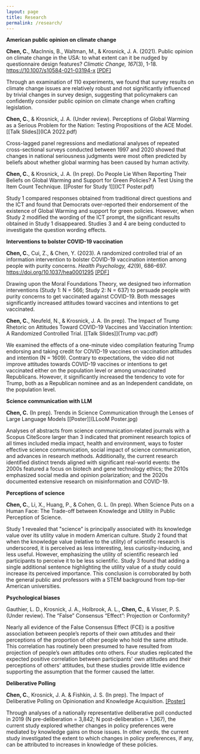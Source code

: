 ```yaml
---
layout: page
title: Research
permalink: /research/
---
```


**American public opinion on climate change**

**Chen, C.**, MacInnis, B., Waltman, M., & Krosnick, J. A. (2021). Public opinion on climate change in the USA: to what extent can it be nudged by questionnaire design features? *Climatic Change, 167*(3), 1-18. https://10.1007/s10584-021-03194-x [[PDF]](ClimChange.pdf)

Through an examination of 110 experiments, we found that survey results on climate change issues are relatively robust and not significantly influenced by trivial changes in survey design, suggesting that policymakers can confidently consider public opinion on climate change when crafting legislation.

**Chen, C.**, & Krosnick, J. A. (Under review). Perceptions of Global Warming as a Serious Problem for the Nation: Testing Propositions of the ACE Model. [[Talk Slides]](ICA 2022.pdf)

Cross-lagged panel regressions and mediational analyses of repeated cross-sectional surveys conducted between 1997 and 2020 showed that changes in national seriousness judgments were most often predicted by beliefs about whether global warming has been caused by human activity.

**Chen, C.**, & Krosnick, J. A. (In prep). Do People Lie When Reporting Their Beliefs on Global Warming and Support for Green Policies? A Test Using the Item Count Technique. [[Poster for Study 1]](ICT Poster.pdf)

Study 1 compared responses obtained from traditional direct questions and the ICT and found that Democrats over-reported their endorsement of the existence of Global Warming and support for green policies. However, when Study 2 modified the wording of the ICT prompt, the significant results obtained in Study 1 disappeared. Studies 3 and 4 are being conducted to investigate the question wording effects.

**Interventions to bolster COVID-19 vaccination**

**Chen, C.**, Cui, Z., & Chen, Y. (2023). A randomized controlled trial of an information intervention to bolster COVID-19 vaccination intention among people with purity concerns. *Health Psychology, 42*(9), 686–697. https://doi.org/10.1037/hea0001295 [[PDF]](Purity.pdf)

Drawing upon the Moral Foundations Theory, we designed two information interventions (Study 1: N = 566; Study 2: N = 637) to persuade people with purity concerns to get vaccinated against COVID-19. Both messages significantly increased attitudes toward vaccines and intentions to get vaccinated.

**Chen, C.**, Neufeld, N., & Krosnick, J. A. (In prep). The Impact of Trump Rhetoric on Attitudes Toward COVID-19 Vaccines and Vaccination Intention: A Randomized Controlled Trial. [[Talk Slides]](Trump vac.pdf)

We examined the effects of a one-minute video compilation featuring Trump endorsing and taking credit for COVID-19 vaccines on vaccination attitudes and intention (N = 1609). Contrary to expectations, the video did not improve attitudes towards COVID-19 vaccines or intentions to get vaccinated either on the population level or among unvaccinated Republicans. However, it significantly increased the tendency to vote for Trump, both as a Republican nominee and as an Independent candidate, on the population level.

**Science communication with LLM**

**Chen, C.** (In prep). Trends in Science Communication through the Lenses of Large Language Models [[Poster]](LLooM Poster.jpg)

Analyses of abstracts from science communication-related journals with a Scopus CiteScore larger than 3 indicated that prominent research topics of all times included media impact, health and environment, ways to foster effective science communication, social impact of science communication, and advances in research methods. Additionally, the current research identified distinct trends aligned with significant real-world events: the 2000s featured a focus on biotech and gene technology ethics; the 2010s emphasized social media and opinion polarization; and the 2020s documented extensive research on misinformation and COVID-19.

**Perceptions of science**

**Chen, C.**, Li, X., Huang, P., & Cohen, G. L. (In prep). When Science Puts on a Human Face: The Trade-off between Knowledge and Utility in Public Perception of Science.

Study 1 revealed that "science" is principally associated with its knowledge value over its utility value in modern American culture. Study 2 found that when the knowledge value (relative to the utility) of scientific research is underscored, it is perceived as less interesting, less curiosity-inducing, and less useful. However, emphasizing the utility of scientific research led participants to perceive it to be less scientific. Study 3 found that adding a single additional sentence highlighting the utility value of a study could increase its perceived importance. This conclusion is corroborated by both the general public and professors with a STEM background from top-tier American universities.

**Psychological biases**

Gauthier, L. D., Krosnick, J. A., Holbrook, A. L., **Chen, C.**, & Visser, P. S. (Under review). The “False” Consensus “Effect”: Projection or Conformity?

Nearly all evidence of the False Consensus Effect (FCE) is a positive association between people’s reports of their own attitudes and their perceptions of the proportion of other people who hold the same attitude. This correlation has routinely been presumed to have resulted from projection of people’s own attitudes onto others. Four studies replicated the expected positive correlation between participants' own attitudes and their perceptions of others' attitudes, but these studies provide little evidence supporting the assumption that the former caused the latter.

**Deliberative Polling**

**Chen, C.**, Krosnick, J. A. & Fishkin, J. S. (In prep). The Impact of Deliberative Polling on Opinionation and Knowledge Acquisition. [[Poster]](DP.pdf)

Through analyses of a nationally representative deliberative poll conducted in 2019 (N pre-deliberation = 3,842; N post-deliberation = 1,367), the current study explored whether changes in policy preferences were mediated by knowledge gains on those issues. In other words, the current study investigated the extent to which changes in policy preferences, if any, can be attributed to increases in knowledge of these policies. 
